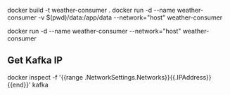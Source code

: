 docker build -t weather-consumer .
docker run -d --name weather-consumer -v $(pwd)/data:/app/data --network="host" weather-consumer

docker run -d --name weather-consumer --network="host" weather-consumer

## Get Kafka IP
docker inspect -f '{{range .NetworkSettings.Networks}}{{.IPAddress}}{{end}}' kafka